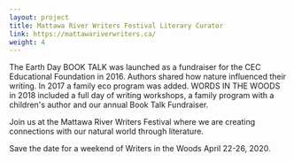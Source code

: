 ```yaml
---
layout: project
title: Mattawa River Writers Festival Literary Curator
link: https://mattawariverwriters.ca/
weight: 4
---
```

The Earth Day BOOK TALK was launched as a fundraiser for the CEC Educational Foundation in 2016. Authors shared how nature influenced their writing. In 2017 a family eco program was added. WORDS IN THE WOODS in 2018 included a full day of writing workshops, a family program with a children's author and our annual Book Talk Fundraiser.

Join us at the Mattawa River Writers Festival where we are creating connections with our natural world through literature. 

Save the date for a weekend of Writers in the Woods April 22-26, 2020.
